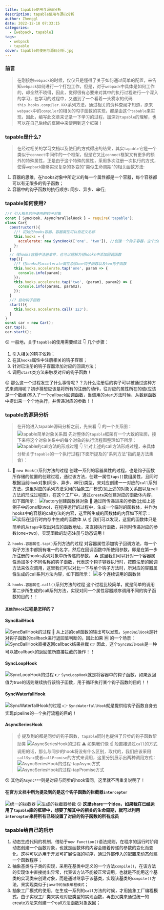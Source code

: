```yaml
---
title: tapable使用与源码分析
description: tapable使用与源码分析
author: Zhenggl
date: 2022-12-18 07:33:15
categories:
  - [webpack, tapable]
tags:
  - webpack
  - tapable
cover: tapable的使用与源码分析.jpg
---
```


### 前言
> 在刚接触`webpack`的时候，仅仅只是懂得了关于如何通过简单的配置，来告知`webpack`如何进行一个打包工作，但是，对于`webpack`中具体是如何工作的，却全然不晓得，因此，觉得很有必要来对其中的执行过程进行一个深入的学习，在学习的过程中，又遇到了一个看着一头雾水的代码`this.hooks.compiler.XXX`系列方法，通过相关的资料查阅才知道，原来`webpack`中的`compiler`的相关的勾子函数的实现，都是由这个`tabable`来实现，因此，编写此文章来记录一下学习的过程，加深对`tapable`的理解，也可以在自己后续的框架中来使用到这个框架！

### tapable是什么?
> 在经过相关的学习文档以及使用的方式得出的结果，其实`tapable`它是一个类似于`connect`中间件的一个框架，但是它又比`connect`框架又有更多的额外的特殊属性，正是由于这个特殊的属性，采用多次注册一次执行的方式，使得`wepback`能够实现复杂的多变的"类似生命周期"的相关函数方法:
1. 容器的思维，在hooks对象中所定义的每一个属性都是一个容器，每个容器都可以有无限多的钩子函数；
2. 容器中的钩子函数的执行顺序: 同步、异步、串行;

### tapable如何使用?
```javascript
//? 引入相关的待使用的钩子对象
const { SyncHook, AsyncParallelHook } = require('tapable');
class Car{
  constructor(){
    //! 初始化hooks容器，容器属性可以自定义名称
    this.hooks = {
      accelerate: new SyncHook(['one', 'two']), //创建一个钩子容器，这个的one以及two是计划传递给每个钩子函数的参数引用
    };
  }
  // 往hooks容器中注册事件，也可以理解为往hooks中添加回调函数
  tap(){
    //? 往hooks的accelerate属性添加one钩子函数以及two钩子函数
    this.hooks.accelerate.tap('one', param => {
      console.info(param);
    });
    this.hooks.accelerate.tap('two', (param1, param2) => {
      console.info(param1, param2);
    });
  }
  //? 启动钩子函数
  start(){
    this.hooks.accelerate.call('123');
  }
}
const car = new Car();
car.tap();
car.start();
```
:confused: 一般地，关于`tapable`的使用需要经过 :point_down: 几个步骤：
1. 引入相关的钩子依赖；
2. 在其`hooks`属性中注册相关的钩子容器；
3. 针对已注册的钩子容器添加对应的回调方法；
4. 调用`start`类方法来触发对应的钩子函数！

:confused: 那么这一个过程发生了什么事情呢？？为什么注册后的钩子可以被通过这种方式来调用呢？初步猜想应该是将所有的注册的动作，往对应的属性所在的值(应该是一个数组)塞入了一个callback回调函数，当调用的start方法时候，从数组函数中捞出来一个个地执行，并传递对应的参数！！

### tapable的源码分析
> 在开始进入tapable源码分析之前，先来看 :point_down: 的一个关系图：
> ![tapable简单对象关系图](tapable简单对象关系图.png)
> 先对整体的`tapable`框架有一个大致的轮廓，接下来将这个对象关系中的每个对象的执行流程图整理如下所示：
> ![tapable的call方法的形成过程](tapable的call方法的形成过程.jpg)
> :point_down: 针对上述的call方法形成过程，来具体分析关于`tapable`的一个执行过程(下面所提及的"系列方法"指的是方法集合)：

1. :stars: `new Hook()`系列方法的过程
   创建一系列的容器属性的过程，也是钩子函数所存储的位置的创建过程，通过该方法，创建一属性`taps[]`数组属性，且同时根据当前`Hook`对象(同步、异步、串行)类型，来对应创建一一对应的`call`系列方法，这里对应的系列方法采用的抽象工厂模式(见上述的对象关系图以及call方法的形成过程图)，在这个工厂中，通过`create`来创建对应的函数体内容，如下图所示：
   ![factory创建函数体对象](factory创建函数体对象.png)
   :stars: 通过所传递进来的参数(比如上述例子中的one和two)，在程序运行的过程中，生成一个临时的函数体，并作为hooks中的容器的call方法的内容，这里所生成的函数体的内容如下所示：
   ![实际在运行时内存中生成的函数体](实际在运行时内存中生成的函数体.png)
   从 :point_up: 我们可以发现，这里的函数体只是简单的从`taps`中取出对应的函数地址，来直接执行函数，并同时传递对应的参数(one+two)，实现函数的动态注册与动态调用！

2. `hooks.容器属性.tap()`系列方法的过程
   对容器属性添加钩子回调方法，每一个钩子方法中都拥有唯一的名字，然后在回调函数中所使用参数，即是在第一步所注册的hooks系列对象中所传递的参数， :warning: 这里我们可以针对一个容器属性添加多个不同名称的钩子函数，代表这个钩子容器执行时，按照注册的回调方法来依次调用，这里我们可以对比一下与单个钩子方法时，所对应的容器属性生成的call系列方法内容，如下图所示：
   ![多个连续调用的函数体](多个连续调用的函数体.png)

3. `hooks.容器属性.call()`系列方法的过程
   这个过程比较简单，就是简单的调用第二步所生成的call系列方法，实现对同一个属性容器顺序调用不同的钩子函数的目的！！

#### `其他的Hook`过程是怎样的？

#### SyncBailHook
![SyncBailHook的过程](SyncBailHook的过程.png)
:stars: 从上述的call函数的输出可以发现，`SyncBailBook`是针对钩子函数的callback进行返回值判断的，因此如果 :u6709: 的一个场景：
![SyncBailHook直接返回callback结果拦截](SyncBailHook直接返回callback结果拦截.png)
:point_right: 因此，这个`SyncBailHook`是一种可以被callback的返回值所直接拦截的操作！！

#### SyncLoopHook
![SyncLoopHook的过程](SyncLoopHook的过程.png)
:point_right: `SyncLoopHook`就是将容器中的钩子函数，如果返回值为true的话则继续执行该钩子函数，用于循环执行某个钩子函数的目的！！

#### SyncWaterfallHook
![SyncWaterfallHook的过程](SyncWaterfallHook的过程.png)
:point_right: `SyncWaterfallHook`就是提供给钩子函数自身去实现pipeline的一个执行流程的目的！

#### AsyncSeriesHook
> :point_up: 提及到的都是同步的钩子函数，`tapable`同时也提供了异步的钩子函数帮助类
![AsyncSeriesHook的过程](AsyncSeriesHook的过程.png)
:warning: 如果我们像 :point_up: 般直接通过`call`的方式调用的话，那么与同步的hook将没有什么区别，取代的，我们应该采用`callSync`或者`callPromise`的方式来调用，这里分别展示出两种调用方式：
![AsyncSeriesHook的过程-tapAsync方式](AsyncSeriesHook的过程-tapAsync方式.png)
![AsyncSeriesHook的过程-tapPromise方式](AsyncSeriesHook的过程-tapPromise方式.png)

:confused: 其他的`Async***`则是对应与同步的hook雷同，这里就不再重复说明了！

#### 在官方文档中所为提及到的是这个钩子函数的拦截器`interceptor`
![统一的拦截器](统一的拦截器.png)
![生成的拦截器参数](生成的拦截器参数.png)
:confused: **这里share一个idea，如果我在已经运用了`tapable`库的框架中，想要了解其中的相关的生命周期，就可以利用`interceptor`来将所有已经设置了对应的钩子函数的所有成员**

### tapable给自己的启示
1. 动态生成代码的机制，借助于`new Function()`语法规则，在程序的运行时阶段动态创建一个函数对象，也就是函数体的内容会随着传递的参数的变化而变化，这种可以适用于开发可扩展性强的程序，通过外部传入的配置来动态创建一个函数程序；
2. 抽象基类与子类的实现，采用在基类中定义的一个方法`compile()`，在该方法的实现体中直接抛出异常，代表该方法不能被正常调用，也就是不能用这个基类的实现类来创建对象，而是通过继承于该基类，实现该基类的`compile()`方法，来实现类似于`java中的抽象编程模式`；
3. 抽象工厂模式的使用，在生成一系列的`call`方法的时候，才用抽象工厂编程模式，由子实现工厂类来实现对应类型的实现函数，再由父类来通过统一的create方法来创建一个call方法函数对象返回；
